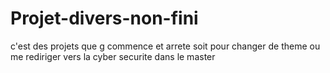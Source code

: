 # Projet-divers-non-fini
c'est des projets que g commence et arrete soit pour changer de theme ou me rediriger vers la cyber securite
dans le master
